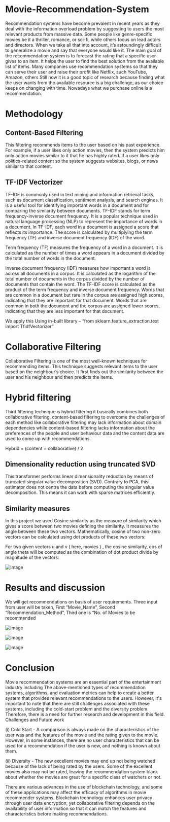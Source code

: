 # Movie-Recommendation-System

Recommendation systems have become prevalent in recent years as they deal with the information overload problem by suggesting to users the most relevant products from massive data.
Some people like genre-specific movies be it a thriller, romance, or sci-fi, while others focus on lead actors and directors. When we take all that into account, it’s astoundingly difficult to generalize a movie and say that everyone would like it. The main goal of the recommendation system is to forecast the rating that a specific user gives to an item. It helps the user to find the best solution from the available list of items. Many companies use recommendation systems so that they can serve their user and raise their profit like Netflix, such YouTube, Amazon, others Still now it is a good topic of research because finding what the user wants from the available resource is a big challenge, as our choice keeps on changing with time. Nowadays what we purchase online is a recommendation. 

# Methodology
## Content-Based Filtering 

This filtering recommends items to the user based on his past experience. For example, if a user likes only action movies, then the system predicts him only action movies similar to it that he has highly rated. If a user likes only politics-related content so the system suggests websites, blogs, or news similar to that content.

## TF-IDF Vectorizer
TF-IDF is commonly used in text mining and information retrieval tasks, such as document classification, sentiment analysis, and search engines. It is a useful tool for identifying important words in a document and for comparing the similarity between documents.
TF-IDF stands for term frequency-inverse document frequency. It is a popular technique used in natural language processing (NLP) to represent the importance of words in a document.
In TF-IDF, each word in a document is assigned a score that reflects its importance. The score is calculated by multiplying the term frequency (TF) and inverse document frequency (IDF) of the word.

Term frequency (TF) measures the frequency of a word in a document. It is calculated as the number of times a word appears in a document divided by the total number of words in the document.

Inverse document frequency (IDF) measures how important a word is across all documents in a corpus. It is calculated as the logarithm of the total number of documents in the corpus divided by the number of documents that contain the word.
The TF-IDF score is calculated as the product of the term frequency and inverse document frequency. Words that are common in a document but rare in the corpus are assigned high scores, indicating that they are important for that document. Words that are common in both the document and the corpus are assigned lower scores, indicating that they are less important for that document. 

We apply this Using in-built library – “from sklearn.feature_extraction.text import TfidfVectorizer”	

# Collaborative Filtering

Collaborative Filtering is one of the most well-known techniques for recommending items. This technique suggests relevant items to the user based on the neighbour’s choice. It first finds out the similarity between the user and his neighbour and then predicts the items.

# Hybrid filtering

Third filtering technique is hybrid filtering it basically combines both collaborative filtering, content-based filtering to overcome the challenges of each method like collaborative filtering may lack information about domain dependencies while content-based filtering lacks information about the preferences of the people and user behaviour data and the content data are used to come up with recommendations.

Hybrid = (content + collaborative) / 2

## Dimensionality reduction using truncated SVD

This transformer performs linear dimensionality reduction by means of truncated singular value decomposition (SVD). Contrary to PCA, this estimator does not centre the data before computing the singular value decomposition. This means it can work with sparse matrices efficiently.

## Similarity measures

In this project we used Cosine similarity as the measure of similarity which gives a score between two movies defining the similarity. It measures the angle between these two vectors.
Mathematically, cosine of two non-zero vectors can be calculated using dot products of these two vectors:
 
For two given vectors u and v ( here, movies ) , the cosine similarity, cos of angle theta will be computed as the combination of dot product divide by magnitude of the vectors:

![image](https://github.com/sanidhya-chaudhary/Movie-Recommendation-System/assets/109888164/e38b4e7d-cf48-4500-8f1f-be50d92b552a)

# Results and discussion

We will get recommendations on basis of user requirements. Three input from user will be taken, First “Movie_Name”, Second “Recommendation_Method”, Third one is “No. of Movies to be recommended

![image](https://github.com/sanidhya-chaudhary/Movie-Recommendation-System/assets/109888164/0e413ffc-5a7d-42f4-9657-16e4641711eb)


![image](https://github.com/sanidhya-chaudhary/Movie-Recommendation-System/assets/109888164/c3a7f58c-ce2e-416f-a232-1ffc13710795)

![image](https://github.com/sanidhya-chaudhary/Movie-Recommendation-System/assets/109888164/9610b9d7-885b-4321-be67-5c321a28cca8)


# Conclusion

Movie recommendation systems are an essential part of the entertainment industry including  The above-mentioned types of recommendation systems, algorithms, and evaluation metrics can help to create a better system that provides relevant recommendations to the users. However, it's important to note that there are still challenges associated with these systems, including the cold-start problem and the diversity problem. Therefore, there is a need for further research and development in this field.
Challenges and Future work

(i)	Cold Start - A comparison is always made on the characteristics of the user was and the features of the movie and the rating given to the movie. However, in some instances, there are no user characteristics that can be used for a recommendation if the user is new, and nothing is known about them.

(ii)	Diversity - The new excellent movies may end up not being watched because of the lack of being rated by the users. Some of the excellent movies also may not be rated, leaving the recommendation system blank about whether the movies are great for a specific class of watchers or not.

There are various advances in the use of blockchain technology, and some of these applications may affect the efficacy of algorithms in movie recommender systems. Blockchain technology enhances user privacy through user data encryption; yet collaborative filtering depends on the availability of user information so that it can match the features and characteristics before making recommendations.








